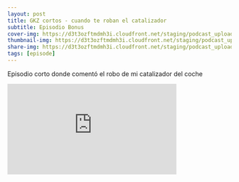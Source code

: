 ```yaml
---
layout: post
title: GKZ cortos - cuando te roban el catalizador
subtitle: Episodio Bonus
cover-img: https://d3t3ozftmdmh3i.cloudfront.net/staging/podcast_uploaded_episode/14743809/14743809-1691156864982-b0ac84337e493.jpg
thumbnail-img: https://d3t3ozftmdmh3i.cloudfront.net/staging/podcast_uploaded_episode/14743809/14743809-1691156864982-b0ac84337e493.jpg
share-img: https://d3t3ozftmdmh3i.cloudfront.net/staging/podcast_uploaded_episode/14743809/14743809-1691156864982-b0ac84337e493.jpg
tags: [episode]
---
```


Episodio corto donde comentó el robo de mi catalizador del coche
<iframe src='https://podcasters.spotify.com/pod/show/geekingzone/embed/episodes/GKZ-cortos---cuando-te-roban-el-catalizador-e24mlmj' height='204px' width='380px' frameborder='0' scrolling='no'></iframe>